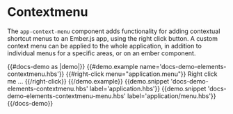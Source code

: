 # Contextmenu

The `app-context-menu` component adds functionality for adding contextual shortcut menus to an Ember.js app, using the right click button. A custom context menu can be applied to the whole application, in addition to individual menus for a specific areas, or on an ember component.

{{#docs-demo as |demo|}}
	{{#demo.example name='docs-demo-elements-contextmenu.hbs'}}
		{{#right-click menu="application.menu"}}
			Right click me ...
		{{/right-click}}
	{{/demo.example}}
	{{demo.snippet 'docs-demo-elements-contextmenu.hbs' label='application.hbs'}}
	{{demo.snippet 'docs-demo-elements-contextmenu-menu.hbs' label='application/menu.hbs'}}
{{/docs-demo}}
